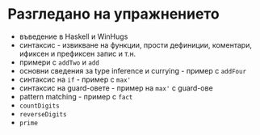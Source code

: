 Разгледано на упражнението
==========================
- въведение в Haskell и WinHugs
- синтаксис - извикване на функции, прости дефиниции, коментари, ификсен и префиксен запис и т.н.
- примери с `addTwo` и `add`
- основни сведения за type inference и currying - пример с `addFour`
- синтаксис на `if` - пример с `max'`
- синтаксис на guard-овете - пример на `max'` с guard-ове
- pattern matching - пример с `fact` 
- `countDigits`
- `reverseDigits`
- `prime`
